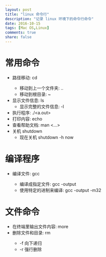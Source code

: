```yaml
---
layout: post
title: "linux 命令行"
description: "记录 linux 环境下的命令行命令"
date: 2016-10-15
tags: [Mac OS,Linux]
comments: true
share: false
---
```



# 常用命令

* 路径移动:                cd <path>
    * 移动到上一个文件夹: ..
    * 移动到根目录:      ~
* 显示文件信息:             ls
    * 显示完整的文件信息:  -l
* 执行程序:                 ./<a.out>
* 打印内容:                 echo <some thing>
* 查看帮助文档:              man <...>
* 关机 shutdown
    * 现在关机 shutdown -h now

# 编译程序

* 编译文件:                 gcc <file> 
    * 编译成指定文件:        gcc <file> -output <new file name>
    * 使用特定的进制来编译:   gcc <file> -output <new file name> -m32

# 文件命令

* 在终端里输出文件内容: more <file>
* 删除文件和目录:      rm <file>
	* -f 向下递归
	* -r 强行删除

